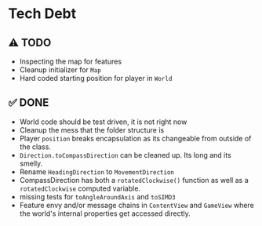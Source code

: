 #  Tech Debt

## ⚠️ TODO
- Inspecting the map for features
- Cleanup initializer for `Map`
- Hard coded starting position for player in `World`

## ✅ DONE
- World code should be test driven, it is not right now
- Cleanup the mess that the folder structure is
- Player `position` breaks encapsulation as its changeable from outside of the class.
- `Direction.toCompassDirection` can be cleaned up. Its long and its smelly.
- Rename `HeadingDirection` to `MovementDirection`
- CompassDirection has both a `rotatedClockwise()` function as well as a `rotatedClockwise` computed variable.
- missing tests for `toAngleAroundAxis` and `toSIMD3`
- Feature envy and/or message chains in `ContentView` and `GameView` where the world's internal properties get accessed directly.
